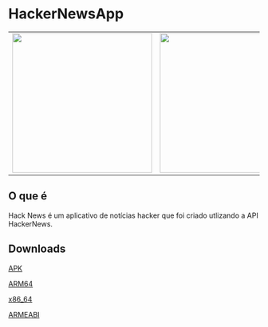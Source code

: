 # HackerNewsApp

<table>
  <tr>
    <td><img src="https://user-images.githubusercontent.com/26009394/95803333-39f7ae00-0cd6-11eb-813d-f126b045105e.png" width="280px" /></td>
    <td><img src="https://user-images.githubusercontent.com/26009394/95803394-5dbaf400-0cd6-11eb-8e19-9574154a21ed.png" width="280px" /></td>
    <td><img src="https://user-images.githubusercontent.com/26009394/95803422-73301e00-0cd6-11eb-9ccd-4fcad7b0fa42.png" width="280px" /></td>
    <td><img src="https://user-images.githubusercontent.com/26009394/95803460-8e9b2900-0cd6-11eb-9541-3e80c6cebaa9.png" width="280px" /></td>
  </tr>
</table>

## O que é 

Hack News é um aplicativo de notícias hacker que foi criado utlizando a API HackerNews.


## Downloads


[APK]()

[ARM64]() 

[x86_64]()

[ARMEABI]()
